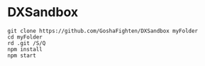 # DXSandbox
```
git clone https://github.com/GoshaFighten/DXSandbox myFolder
cd myFolder
rd .git /S/Q
npm install
npm start
```
